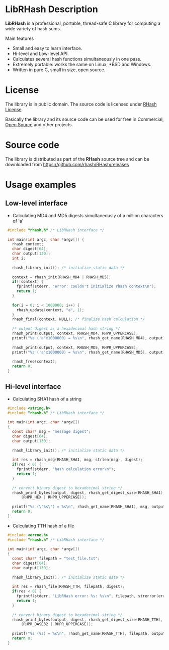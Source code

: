 LibRHash Description
====================

**LibRHash** is a professional, portable, thread-safe C library for computing a wide variety of hash sums.

Main features

* Small and easy to learn interface.
* Hi-level and Low-level API.
* Calculates several hash functions simultaneously in one pass.
* Extremely portable: works the same on Linux, *BSD and Windows.
* Written in pure C, small in size, open source.

License
=======

The library is in public domain. The source code is licensed under [RHash License](http://rhash.anz.ru/license.php?l=en).

Basically the library and its source code can be used for free in Commercial, [Open Source](http://en.wikipedia.org/wiki/Open_Source) and other projects.

Source code
===========

The library is distributed as part of the **RHash** source tree and
can be downloaded from https://github.com/rhash/RHash/releases

Usage examples
==============

Low-level interface
-------------------

* Calculating MD4 and MD5 digests simultaneously of a million characters of 'a'

```c
 #include "rhash.h" /* LibRHash interface */
 
 int main(int argc, char *argv[]) {
   rhash context;
   char digest[64];
   char output[130];
   int i;
 
   rhash_library_init(); /* initialize static data */
 
   context = rhash_init(RHASH_MD4 | RHASH_MD5);
   if(!context) {
     fprintf(stderr, "error: couldn't initialize rhash context\n");
     return 1;
   }
 
   for(i = 0; i < 1000000; i++) {
     rhash_update(context, "a", 1);
   }
   rhash_final(context, NULL); /* finalize hash calculation */
 
   /* output digest as a hexadecimal hash string */
   rhash_print(output, context, RHASH_MD4, RHPR_UPPERCASE); 
   printf("%s ('a'x1000000) = %s\n", rhash_get_name(RHASH_MD4), output);
 
   rhash_print(output, context, RHASH_MD5, RHPR_UPPERCASE); 
   printf("%s ('a'x1000000) = %s\n", rhash_get_name(RHASH_MD5), output);
 
   rhash_free(context);
   return 0;
 }
```

Hi-level interface
------------------
* Calculating SHA1 hash of a string

```c
 #include <string.h>
 #include "rhash.h" /* LibRHash interface */
 
 int main(int argc, char *argv[])
 {
   const char* msg = "message digest";
   char digest[64];
   char output[130];
 
   rhash_library_init(); /* initialize static data */
 
   int res = rhash_msg(RHASH_SHA1, msg, strlen(msg), digest);
   if(res < 0) {
     fprintf(stderr, "hash calculation error\n");
     return 1;
   }
 
   /* convert binary digest to hexadecimal string */
   rhash_print_bytes(output, digest, rhash_get_digest_size(RHASH_SHA1),
       (RHPR_HEX | RHPR_UPPERCASE));
 
   printf("%s (\"%s\") = %s\n", rhash_get_name(RHASH_SHA1), msg, output);
   return 0;
 }
```

* Calculating TTH hash of a file

```c
 #include <errno.h>
 #include "rhash.h" /* LibRHash interface */
 
 int main(int argc, char *argv[])
 {
   const char* filepath = "test_file.txt";
   char digest[64];
   char output[130];
 
   rhash_library_init(); /* initialize static data */
 
   int res = rhash_file(RHASH_TTH, filepath, digest);
   if(res < 0) {
     fprintf(stderr, "LibRHash error: %s: %s\n", filepath, strerror(errno));
     return 1;
   }
 
   /* convert binary digest to hexadecimal string */
   rhash_print_bytes(output, digest, rhash_get_digest_size(RHASH_TTH),
       (RHPR_BASE32 | RHPR_UPPERCASE));
 
   printf("%s (%s) = %s\n", rhash_get_name(RHASH_TTH), filepath, output);
   return 0;
 }
```
